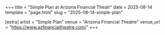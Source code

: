 +++
title = "Simple Plan at Arizona Financial Theatr"
date = 2025-08-14
template = "page.html"
slug = "2025-08-14-simple-plan"

[extra]
artist = "Simple Plan"
venue = "Arizona Financial Theatre"
venue_url = "https://www.azfinancialtheatre.com/"
+++

